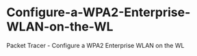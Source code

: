 # Configure-a-WPA2-Enterprise-WLAN-on-the-WL
Packet Tracer - Configure a WPA2 Enterprise WLAN on the WL
